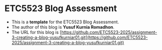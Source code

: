 
# ETC5523 Blog Assessment

* This is a **template** for the ETC5523 Blog Assessment. 
* The author of this blog is **Yusuf Kurnia Romadhon**.
* The URL for this blog is [https://github.com/ETC5523-2025/assignment-3-creating-a-blog-yusufkurniar01.git](https://github.com/ETC5523-2025/assignment-3-creating-a-blog-yusufkurniar01.git)
